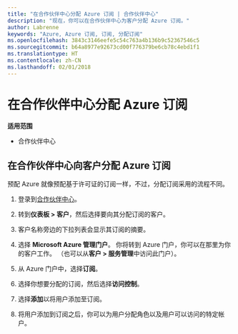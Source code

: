 ```yaml
---
title: "在合作伙伴中心分配 Azure 订阅 | 合作伙伴中心"
description: "现在，你可以在合作伙伴中心为客户分配 Azure 订阅。"
author: Labrenne
keywords: "Azure, Azure 订阅, 订阅, 分配订阅"
ms.openlocfilehash: 3843c3146eefe5c54c763a4b136b9c52367546c5
ms.sourcegitcommit: b64a8977e92673cd00f776379be6cb78c4ebd1f1
ms.translationtype: HT
ms.contentlocale: zh-CN
ms.lasthandoff: 02/01/2018
---
```

# <a name="assign-azure-subscriptions-in-partner-center"></a>在合作伙伴中心分配 Azure 订阅

**适用范围**

-  合作伙伴中心
 
## <a name="assign-azure-subcriptions-to-your-customers-in-partner-center"></a>在合作伙伴中心向客户分配 Azure 订阅

预配 Azure 就像预配基于许可证的订阅一样，不过，分配订阅采用的流程不同。
 
1. 登录到[合作伙伴中心](https://na01.safelinks.protection.outlook.com/?url=https%3A%2F%2Fpartnercenter.microsoft.com%2F&data=02%7C01%7Cv-keimag%40microsoft.com%7C6f107d2337fa483b078e08d4efba2d13%7C72f988bf86f141af91ab2d7cd011db47%7C1%7C0%7C636397030307982666&sdata=jViWaoT04hVO10MpiduZoNV95Iv%2B4RX3wpVd028RHSU%3D&reserved=0)。

2. 转到**仪表板 > 客户**，然后选择要向其分配订阅的客户。

3. 客户名称旁边的下拉列表会显示其订阅的摘要。

4. 选择 **Microsoft Azure 管理门户**。 你将转到 Azure 门户，你可以在那里为你的客户工作。 （也可以从**客户 > 服务管理**中访问此门户）。

5. 从 Azure 门户中，选择**订阅**。

6. 选择你想要分配的订阅，然后选择**访问控制**。

7. 选择**添加**以将用户添加至订阅。 

8. 将用户添加到订阅之后，你可以为用户分配角色以及用户可以访问的特定帐户。 


